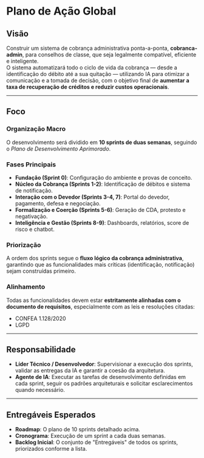 # Plano de Ação Global

## Visão

Construir um sistema de cobrança administrativa ponta-a-ponta, **cobranca-admin**, para conselhos de classe, que seja legalmente compatível, eficiente e inteligente.  
O sistema automatizará todo o ciclo de vida da cobrança — desde a identificação do débito até a sua quitação — utilizando IA para otimizar a comunicação e a tomada de decisão, com o objetivo final de **aumentar a taxa de recuperação de créditos e reduzir custos operacionais**.

---

## Foco

### Organização Macro
O desenvolvimento será dividido em **10 sprints de duas semanas**, seguindo o _Plano de Desenvolvimento Aprimorado_.

### Fases Principais

- **Fundação (Sprint 0)**: Configuração do ambiente e provas de conceito.
- **Núcleo da Cobrança (Sprints 1-2)**: Identificação de débitos e sistema de notificação.
- **Interação com o Devedor (Sprints 3-4, 7)**: Portal do devedor, pagamento, defesa e negociação.
- **Formalização e Coerção (Sprints 5-6)**: Geração de CDA, protesto e negativação.
- **Inteligência e Gestão (Sprints 8-9)**: Dashboards, relatórios, score de risco e chatbot.

### Priorização
A ordem dos sprints segue o **fluxo lógico da cobrança administrativa**, garantindo que as funcionalidades mais críticas (identificação, notificação) sejam construídas primeiro.

### Alinhamento
Todas as funcionalidades devem estar **estritamente alinhadas com o documento de requisitos**, especialmente com as leis e resoluções citadas:

- CONFEA 1.128/2020
- LGPD

---

## Responsabilidade

- **Líder Técnico / Desenvolvedor**: Supervisionar a execução dos sprints, validar as entregas da IA e garantir a coesão da arquitetura.
- **Agente de IA**: Executar as tarefas de desenvolvimento definidas em cada sprint, seguir os padrões arquiteturais e solicitar esclarecimentos quando necessário.

---

## Entregáveis Esperados

- **Roadmap**: O plano de 10 sprints detalhado acima.
- **Cronograma**: Execução de um sprint a cada duas semanas.
- **Backlog Inicial**: O conjunto de "Entregáveis" de todos os sprints, priorizados conforme a lista.
